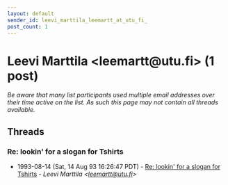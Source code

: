 ```yaml
---
layout: default
sender_id: leevi_marttila_leemartt_at_utu_fi_
post_count: 1
---
```


# Leevi Marttila <leemartt<span>@</span>utu.fi> (1 post)

_Be aware that many list participants used multiple email addresses over their time active on the list. As such this page may not contain all threads available._

## Threads

### Re: lookin' for a slogan for Tshirts
+ 1993-08-14 (Sat, 14 Aug 93 16:26:47 PDT) - [Re: lookin' for a slogan for Tshirts](/archive/1993/08/3971d3ef6a9ac736394a03c87eab2774222a6cbe13044c131368655b83b7e69d) - _Leevi Marttila \<leemartt@utu.fi\>_

